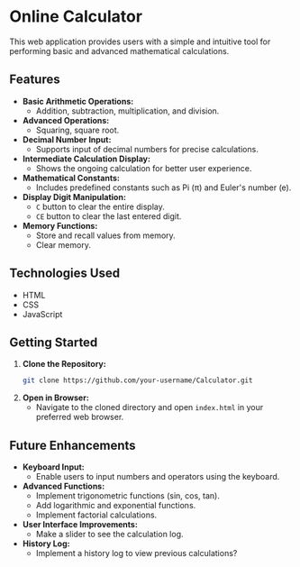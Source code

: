 ﻿# Online Calculator

This web application provides users with a simple and intuitive tool for performing basic and advanced mathematical calculations.

## Features

-   **Basic Arithmetic Operations:**
    -   Addition, subtraction, multiplication, and division.
-   **Advanced Operations:**
    -   Squaring, square root.
-   **Decimal Number Input:**
    -   Supports input of decimal numbers for precise calculations.
-   **Intermediate Calculation Display:**
    -   Shows the ongoing calculation for better user experience.
-   **Mathematical Constants:**
    -   Includes predefined constants such as Pi (π) and Euler's number (e).
-   **Display Digit Manipulation:**
    -   `C` button to clear the entire display.
    -   `CE` button to clear the last entered digit.
-   **Memory Functions:**
    -   Store and recall values from memory.
    -   Clear memory.

## Technologies Used

-   HTML
-   CSS
-   JavaScript

## Getting Started

1.  **Clone the Repository:**
    ```bash
    git clone https://github.com/your-username/Calculator.git
2.  **Open in Browser:**
    -   Navigate to the cloned directory and open `index.html` in your preferred web browser.

## Future Enhancements

-   **Keyboard Input:**
    -   Enable users to input numbers and operators using the keyboard.
-   **Advanced Functions:**
    -   Implement trigonometric functions (sin, cos, tan).
    -   Add logarithmic and exponential functions.
    -   Implement factorial calculations.
-   **User Interface Improvements:**
    -   Make a slider to see the calculation log.
-   **History Log:**
    -   Implement a history log to view previous calculations?